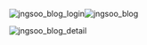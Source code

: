![jngsoo_blog_login](/Users/jngsoo/Desktop/jngsoo_blog_login.png)![jngsoo_blog](/Users/jngsoo/Desktop/jngsoo_blog.png)

![jngsoo_blog_detail](/Users/jngsoo/Desktop/jngsoo_blog_detail.png)
